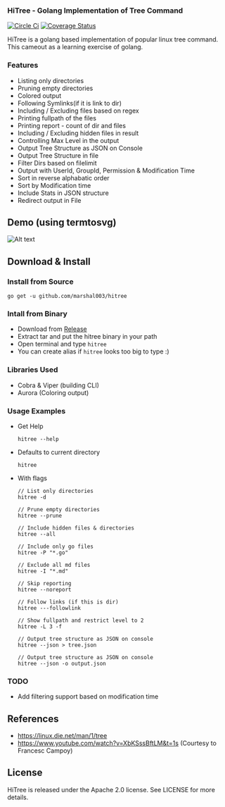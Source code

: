 ### HiTree - Golang Implementation of Tree Command
 
[![Circle Ci](https://circleci.com/gh/marshal003/hitree.svg)](https://circleci.com/gh/marshal003/hitree.svg)
[![Coverage Status](https://coveralls.io/repos/github/marshal003/hitree/badge.svg)](https://coveralls.io/github/marshal003/hitree)

HiTree is a golang based implementation of popular linux tree command. This cameout as a learning exercise of golang. 

### Features

- Listing only directories
- Pruning empty directories
- Colored output
- Following Symlinks(if it is link to dir)
- Including / Excluding files based on regex
- Printing fullpath of the files
- Printing report - count of dir and files 
- Including / Excluding hidden files in result
- Controlling Max Level in the output
- Output Tree Structure as JSON on Console
- Output Tree Structure in file
- Filter Dirs based on filelimit
- Output with UserId, GroupId, Permission & Modification Time
- Sort in reverse alphabatic order
- Sort by Modification time
- Include Stats in JSON structure
- Redirect output in File

## Demo (using termtosvg)

![Alt text](https://cdn.rawgit.com/marshal003/hitree/master/hitree.svg)

## Download & Install

### Install from Source

```
go get -u github.com/marshal003/hitree
```

### Intall from Binary

- Download from [Release](https://github.com/marshal003/hitree/releases)
- Extract tar and put the hitree binary in your path
- Open terminal and type `hitree`
- You can create alias if `hitree` looks too big to type :)

### Libraries Used

- Cobra & Viper (building CLI)
- Aurora (Coloring output)

### Usage Examples

- Get Help
    ```
    hitree --help
    ```

- Defaults to current directory
    ```
    hitree 
    ```
- With flags
    ```
    // List only directories
    hitree -d 

    // Prune empty directories
    hitree --prune

    // Include hidden files & directories
    hitree --all

    // Include only go files
    hitree -P "*.go"

    // Exclude all md files
    hitree -I "*.md"

    // Skip reporting
    hitree --noreport

    // Follow links (if this is dir)
    hitree ---followlink

    // Show fullpath and restrict level to 2
    hitree -L 3 -f

    // Output tree structure as JSON on console
    hitree --json > tree.json
    
    // Output tree structure as JSON on console
    hitree --json -o output.json 
    ```
### TODO
- Add filtering support based on modification time

## References
- https://linux.die.net/man/1/tree
- https://www.youtube.com/watch?v=XbKSssBftLM&t=1s (Courtesy to Francesc Campoy)

## License

HiTree is released under the Apache 2.0 license. See LICENSE for more details.
